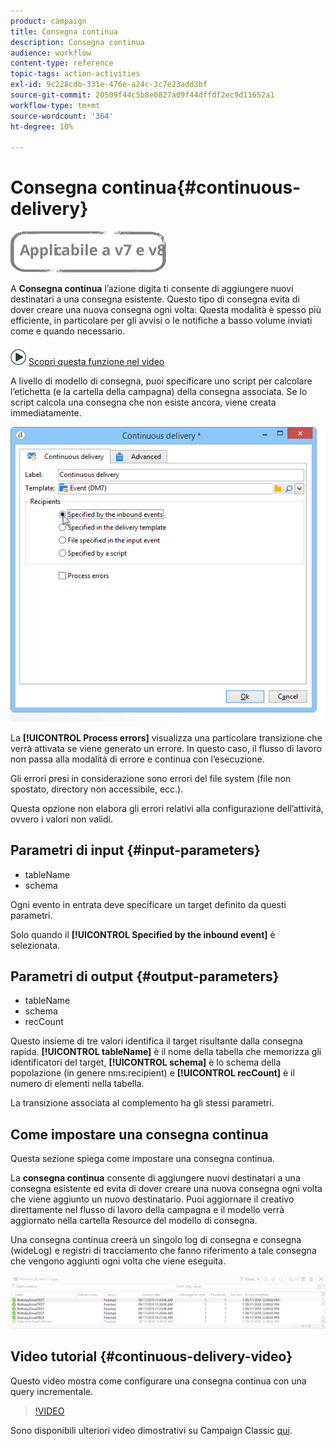 ```yaml
---
product: campaign
title: Consegna continua
description: Consegna continua
audience: workflow
content-type: reference
topic-tags: action-activities
exl-id: 9c228cdb-331e-476e-a24c-3c7e23add3bf
source-git-commit: 20509f44c5b8e0827a09f44dffdf2ec9d11652a1
workflow-type: tm+mt
source-wordcount: '364'
ht-degree: 10%

---
```


# Consegna continua{#continuous-delivery}

![](../../assets/common.svg)

A **Consegna continua** l’azione digita ti consente di aggiungere nuovi destinatari a una consegna esistente. Questo tipo di consegna evita di dover creare una nuova consegna ogni volta: Questa modalità è spesso più efficiente, in particolare per gli avvisi o le notifiche a basso volume inviati come e quando necessario.

![](assets/do-not-localize/how-to-video.png) [Scopri questa funzione nel video](#continuous-delivery-video)

A livello di modello di consegna, puoi specificare uno script per calcolare l’etichetta (e la cartella della campagna) della consegna associata. Se lo script calcola una consegna che non esiste ancora, viene creata immediatamente.

![](assets/edit_diffusion_fil.png)

La **[!UICONTROL Process errors]** visualizza una particolare transizione che verrà attivata se viene generato un errore. In questo caso, il flusso di lavoro non passa alla modalità di errore e continua con l’esecuzione.

Gli errori presi in considerazione sono errori del file system (file non spostato, directory non accessibile, ecc.).

Questa opzione non elabora gli errori relativi alla configurazione dell’attività, ovvero i valori non validi.

## Parametri di input {#input-parameters}

* tableName
* schema

Ogni evento in entrata deve specificare un target definito da questi parametri.

Solo quando il **[!UICONTROL Specified by the inbound event]** è selezionata.

## Parametri di output {#output-parameters}

* tableName
* schema
* recCount

Questo insieme di tre valori identifica il target risultante dalla consegna rapida. **[!UICONTROL tableName]** è il nome della tabella che memorizza gli identificatori del target, **[!UICONTROL schema]** è lo schema della popolazione (in genere nms:recipient) e **[!UICONTROL recCount]** è il numero di elementi nella tabella.

La transizione associata al complemento ha gli stessi parametri.

## Come impostare una consegna continua

Questa sezione spiega come impostare una consegna continua.

La **consegna continua** consente di aggiungere nuovi destinatari a una consegna esistente ed evita di dover creare una nuova consegna ogni volta che viene aggiunto un nuovo destinatario. Puoi aggiornare il creativo direttamente nel flusso di lavoro della campagna e il modello verrà aggiornato nella cartella Resource del modello di consegna.

Una consegna continua creerà un singolo log di consegna e consegna (wideLog) e registri di tracciamento che fanno riferimento a tale consegna che vengono aggiunti ogni volta che viene eseguita.

![Consegna continua](assets/delivery_continuous.jpg)

## Video tutorial {#continuous-delivery-video}

Questo video mostra come configurare una consegna continua con una query incrementale.

>[!VIDEO](https://video.tv.adobe.com/v/25039?quality=12)

Sono disponibili ulteriori video dimostrativi su Campaign Classic [qui](https://experienceleague.adobe.com/docs/campaign-classic-learn/tutorials/overview.html?lang=it).
